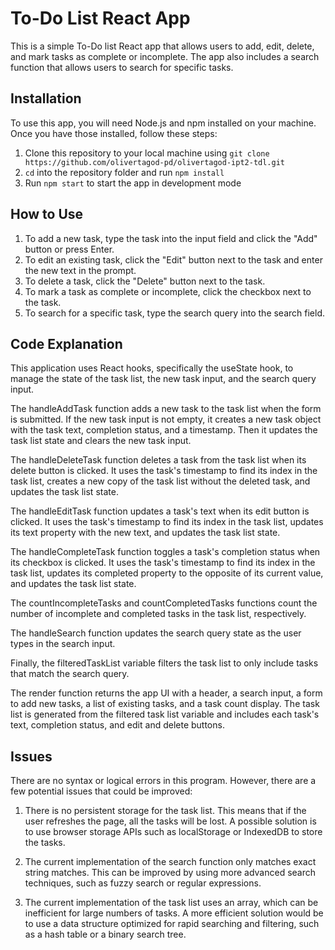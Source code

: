 # To-Do List React App

This is a simple To-Do list React app that allows users to add, edit, delete, and mark tasks as complete or incomplete. The app also includes a search function that allows users to search for specific tasks.

## Installation

To use this app, you will need Node.js and npm installed on your machine. Once you have those installed, follow these steps:

1. Clone this repository to your local machine using `git clone https://github.com/olivertagod-pd/olivertagod-ipt2-tdl.git`
2. `cd` into the repository folder and run `npm install`
3. Run `npm start` to start the app in development mode

## How to Use

1. To add a new task, type the task into the input field and click the "Add" button or press Enter.
2. To edit an existing task, click the "Edit" button next to the task and enter the new text in the prompt.
3. To delete a task, click the "Delete" button next to the task.
4. To mark a task as complete or incomplete, click the checkbox next to the task.
5. To search for a specific task, type the search query into the search field.

## Code Explanation

This application uses React hooks, specifically the useState hook, to manage the state of the task list, the new task input, and the search query input.

The handleAddTask function adds a new task to the task list when the form is submitted. If the new task input is not empty, it creates a new task object with the task text, completion status, and a timestamp. Then it updates the task list state and clears the new task input.

The handleDeleteTask function deletes a task from the task list when its delete button is clicked. It uses the task's timestamp to find its index in the task list, creates a new copy of the task list without the deleted task, and updates the task list state.

The handleEditTask function updates a task's text when its edit button is clicked. It uses the task's timestamp to find its index in the task list, updates its text property with the new text, and updates the task list state.

The handleCompleteTask function toggles a task's completion status when its checkbox is clicked. It uses the task's timestamp to find its index in the task list, updates its completed property to the opposite of its current value, and updates the task list state.

The countIncompleteTasks and countCompletedTasks functions count the number of incomplete and completed tasks in the task list, respectively.

The handleSearch function updates the search query state as the user types in the search input.

Finally, the filteredTaskList variable filters the task list to only include tasks that match the search query.

The render function returns the app UI with a header, a search input, a form to add new tasks, a list of existing tasks, and a task count display. The task list is generated from the filtered task list variable and includes each task's text, completion status, and edit and delete buttons.

## Issues

There are no syntax or logical errors in this program. However, there are a few potential issues that could be improved:

1. There is no persistent storage for the task list. This means that if the user refreshes the page, all the tasks will be lost. A possible solution is to use browser storage APIs such as localStorage or IndexedDB to store the tasks.

2. The current implementation of the search function only matches exact string matches. This can be improved by using more advanced search techniques, such as fuzzy search or regular expressions.

3. The current implementation of the task list uses an array, which can be inefficient for large numbers of tasks. A more efficient solution would be to use a data structure optimized for rapid searching and filtering, such as a hash table or a binary search tree.
